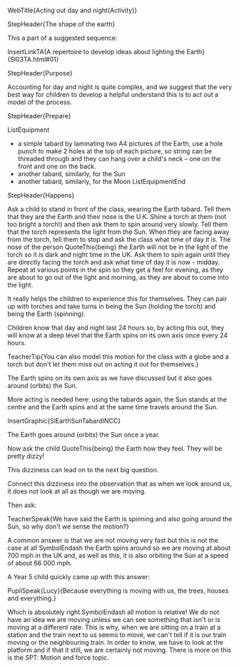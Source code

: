 WebTitle{Acting out day and night(Activity)}

StepHeader{The shape of the earth}

This a part of a suggested sequence:

InsertLinkTA{A repertoire to develop ideas about lighting the Earth}{Sl03TA.html#01}

StepHeader{Purpose}

Accounting for day and night is quite complex, and we suggest that the very best way for children to develop a helpful understand this is to act out a model of the process.

StepHeader{Prepare}

ListEquipment
- a simple tabard by laminating two A4 pictures of the Earth, use a hole punch to make 2 holes at the top of each picture, so string can be threaded through and they can hang over a child&apos;s neck – one on the front and one on the back.
- another tabard, similarly, for the Sun
- another tabard, similarly, for the Moon
ListEquipmentEnd

StepHeader{Happens}

Ask a child to stand in front of the class, wearing the Earth tabard. Tell them that they are the Earth and their nose is the U.K. Shine a torch at them (not too bright a torch!) and then ask them to spin around very slowly. Tell them that the torch represents the light from the Sun. When they are facing away from the torch, tell them to stop and ask the class what time of day it is. The nose of the person QuoteThis{being} the Earth will not be in the light of the torch so it is dark and night time in the UK. Ask them to spin again until they are directly facing the torch and ask what time of day it is now - midday. Repeat at various points in the spin so they get a feel for evening, as they are about to go out of the light and morning, as they are about to come into the light.

It really helps the children to experience this for themselves. They can pair up with torches and take turns in being the Sun (holding the torch) and being the Earth (spinning).

Children know that day and night last 24 hours so, by acting this out, they will know at a deep level that the Earth spins on its own axis once every 24 hours.

TeacherTip{You can also model this motion for the class with a globe and a torch but don&apos;t let them miss out on acting it out for themselves.}

The Earth spins on its own axis as we have discussed but it also goes around (orbits) the Sun.

More acting is needed here: using the tabards again, the Sun stands at the centre and the Earth spins and at the same time travels around the Sun.


InsertGraphic{SlEarthSunTabardINCC}

The Earth goes around (orbits) the Sun once a year.

Now ask the child QuoteThis{being} the Earth how they feel. They will be pretty dizzy!

This dizziness can lead on to the next big question.

Connect this dizziness into the observation that as when we look around us, it does not look at all as though we are moving.

Then ask:

TeacherSpeak{We have said the Earth is spinning and also going around the Sun, so why don&apos;t we sense the motion?}



A common answer is that we are not moving very fast but this is not the case at all SymbolEndash the Earth spins around so we are moving at about 700 mph in the UK and, as well as this, it is also orbiting the Sun at a speed of about 66 000 mph.

A Year 5 child quickly came up with this answer:

PupilSpeak{Lucy}{Because everything is moving with us, the trees, houses and everything.}

Which is absolutely right SymbolEndash all motion is relative! We do not have an idea we are moving unless we can see something that isn&apos;t or is moving at a different rate. This is why, when we are sitting on a train at a station and the train next to us seems to move, we can&apos;t tell if it is our train moving or the neighbouring train. In order to know, we have to look at the platform and if that it still, we are certainly not moving. There is more on this is the  SPT: Motion and force topic.







